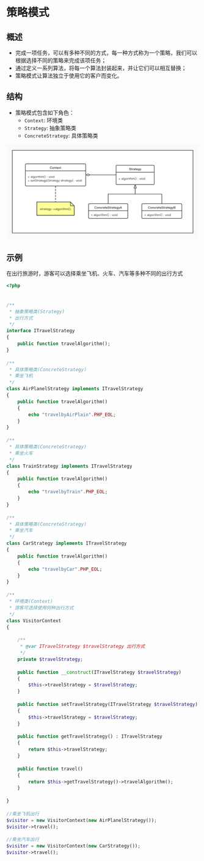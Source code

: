 # 策略模式

## 概述

* 完成一项任务，可以有多种不同的方式，每一种方式称为一个策略，我们可以根据选择不同的策略来完成该项任务；
* 通过定义一系列算法，将每一个算法封装起来，并让它们可以相互替换；
* 策略模式让算法独立于使用它的客户而变化。

## 结构

* 策略模式包含如下角色：
	* `Context`: 环境类
	* `Strategy`: 抽象策略类
	* `ConcreteStrategy`: 具体策略类

![](./img/strategy.jpg)

## 示例

在出行旅游时，游客可以选择乘坐飞机、火车、汽车等多种不同的出行方式

```php
<?php


/**
 * 抽象策略类(Strategy)
 * 出行方式
 */
interface ITravelStrategy
{
    public function travelAlgorithm();
}

/**
 * 具体策略类(ConcreteStrategy)
 * 乘坐飞机
 */
class AirPlanelStrategy implements ITravelStrategy
{
    public function travelAlgorithm()
    {
        echo "travelbyAirPlain".PHP_EOL;
    }
}
 
/**
 * 具体策略类(ConcreteStrategy)
 * 乘坐火车
 */
class TrainStrategy implements ITravelStrategy
{
    public function travelAlgorithm()
    {
        echo "travelbyTrain".PHP_EOL;
    }
}
 
/**
 * 具体策略类(ConcreteStrategy)
 * 乘坐汽车
 */
class CarStrategy implements ITravelStrategy
{
    public function travelAlgorithm()
    {
        echo "travelbyCar".PHP_EOL;
    }
}

/**
 * 环境类(Context)
 * 游客可选择使用何种出行方式
 */
class VisitorContext 
{	

    /**
     * @var ITravelStrategy $travelStrategy 出行方式
     */
    private $travelStrategy;

    public function __construct(ITravelStrategy $travelStrategy)
    {
    	$this->travelStrategy = $travelStrategy;
    }

    public function setTravelStrategy(ITravelStrategy $travelStrategy) :void
    {
        $this->travelStrategy = $travelStrategy;
    }

    public function getTravelStrategy() : ITravelStrategy
    {
        return $this->travelStrategy;
    }

    public function travel()
    {
        return $this->getTravelStrategy()->travelAlgorithm();
    }

}

//乘坐飞机出行
$visitor = new VisitorContext(new AirPlanelStrategy());
$visitor->travel();
 
//乘坐汽车出行
$visitor = new VisitorContext(new CarStrategy());
$visitor->travel();
```
